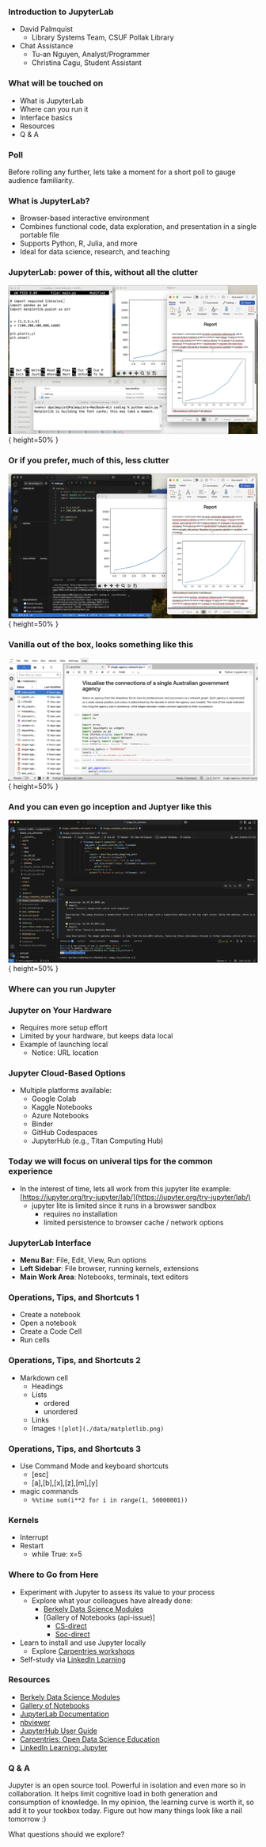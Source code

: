### Introduction to JupyterLab 
- David Palmquist
    - Library Systems Team, CSUF Pollak Library
- Chat Assistance
    - Tu-an Nguyen, Analyst/Programmer
    - Christina Cagu, Student Assistant

### What will be touched on
- What is JupyterLab
- Where can you run it
- Interface basics
- Resources
- Q & A

### Poll
Before rolling any further, lets take a moment for a short poll to gauge audience familiarity.

### What is JupyterLab?
- Browser-based interactive environment
- Combines functional code, data exploration, and presentation in a single portable file
- Supports Python, R, Julia, and more
- Ideal for data science, research, and teaching

### JupyterLab: power of this, without all the clutter
![Old School](./images/old-school.png){ height=50% }

### Or if you prefer, much of this, less clutter
![New School](./images/ide.png){ height=50% }

### Vanilla out of the box, looks something like this 
![JupyterLab Launcher](./images/jupyterlabopennotebook.png){ height=50% }

### And you can even go inception and Juptyer like this
![IDE](./images/inception.png){ height=50% }

### Where can you run Jupyter

### Jupyter on Your Hardware
- Requires more setup effort
- Limited by your hardware, but keeps data local
- Example of launching local
    - Notice: URL location

### Jupyter Cloud-Based Options
- Multiple platforms available:
    - Google Colab
    - Kaggle Notebooks
    - Azure Notebooks
    - Binder
    - GitHub Codespaces
    - JupyterHub (e.g., Titan Computing Hub)

### Today we will focus on univeral tips for the common experience
- In the interest of time, lets all work from this jupyter lite example:
[https://jupyter.org/try-jupyter/lab/](https://jupyter.org/try-jupyter/lab/)
    - jupyter lite is limited since it runs in a browswer sandbox
        - requires no installation
        - limited persistence to browser cache / network options

### JupyterLab Interface
- **Menu Bar**: File, Edit, View, Run options
- **Left Sidebar**: File browser, running kernels, extensions
- **Main Work Area**: Notebooks, terminals, text editors

### Operations, Tips, and Shortcuts 1
- Create a notebook
- Open a notebook
- Create a Code Cell
- Run cells

### Operations, Tips, and Shortcuts 2
- Markdown cell
    - Headings
    - Lists
        - ordered
        - unordered       
    - Links
    - Images `![plot](./data/matplotlib.png)`

### Operations, Tips, and Shortcuts 3
- Use Command Mode and keyboard shortcuts
    - [esc]
    - [a],[b],[x],[z],[m],[y]
- magic commands
    - `%%time
    sum(i**2 for i in range(1, 50000001))`

### Kernels
- Interrupt
- Restart
    - while True: x=5

### Where to Go from Here
- Experiment with Jupyter to assess its value to your process
    - Explore what your colleagues have already done:
        - [Berkely Data Science Modules](https://ds-modules.github.io/library/)
        - [Gallery of Notebooks (api-issue)]
            - [CS-direct](https://github.com/yoavram/CS1001.py/blob/master/recitation1.ipynb)
            - [Soc-direct](https://github.com/nealcaren/workshop_2014/blob/master/notebooks/1_into.ipynb)
- Learn to install and use Jupyter locally
    - Explore [Carpentries workshops](https://carpentries.org/workshops/upcoming-workshops/)
- Self-study via [LinkedIn Learning](https://www.linkedin.com/learning/introducing-jupyter/present-data-like-a-pro-with-jupyter)

### Resources
- [Berkely Data Science Modules](https://ds-modules.github.io/library/)
- [Gallery of Notebooks](https://github.com/Carreau/ipython-wiki/blob/master/A-gallery-of-interesting-IPython-Notebooks.md)
- [JupyterLab Documentation](https://jupyterlab.readthedocs.io/en/stable/)
- [nbviewer](https://nbviewer.org/)
- [JupyterHub User Guide](https://nationalresearchplatform.org/documentation/userdocs/jupyter/jupyterhub-service/)
- [Carpentries: Open Data Science Education](https://carpentries.org/)
- [LinkedIn Learning: Jupyter](https://www.linkedin.com/learning/introducing-jupyter/)

### Q & A

Jupyter is an open source tool. Powerful in isolation and even more so in collaboration. It helps limit cognitive load in both generation and consumption of knowledge. In my opinion, the learning curve is worth it, so add it to your tookbox today.  Figure out how many things look like a nail tomorrow :)

What questions should we explore?
